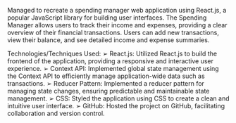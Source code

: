 Managed to recreate a spending manager web application using React.js, a popular JavaScript library for building user interfaces. The Spending Manager allows users to track their income and expenses, providing a clear overview of their financial transactions. Users can add new transactions, view their balance, and see detailed income and expense summaries.

Technologies/Techniques Used:
➢ React.js: Utilized React.js to build the frontend of the application, providing a responsive and interactive user experience.
➢ Context API: Implemented global state management using the Context API to efficiently manage application-wide data such as transactions.
➢ Reducer Pattern: Implemented a reducer pattern for managing state changes, ensuring predictable and maintainable state management.
➢ CSS: Styled the application using CSS to create a clean and intuitive user interface.
➢ GitHub: Hosted the project on GitHub, facilitating collaboration and version control.
